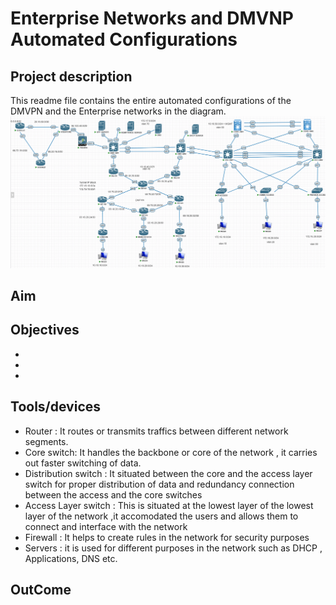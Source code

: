 # Enterprise Networks and DMVNP Automated Configurations
## Project description

This readme file contains the entire automated configurations of the DMVPN and the Enterprise networks in the diagram.  
![Topology](./Topology.png)
## Aim

## Objectives
- 
- 
- 

## Tools/devices
 - Router : It routes or transmits traffics between different network segments.
 - Core switch: It handles the backbone or core of the network , it carries out faster   switching of data.
 - Distribution switch : It situated between the core and the access layer switch for proper distribution of data and redundancy connection between the access and the core switches
 - Access Layer switch : This is situated at the lowest layer of the lowest layer of the network ,it accomodated the users and allows them to connect and interface with the network
 - Firewall : It helps to create rules in the network for security purposes
 - Servers : it is used for different purposes in the network such as DHCP , Applications, DNS etc. 
## OutCome